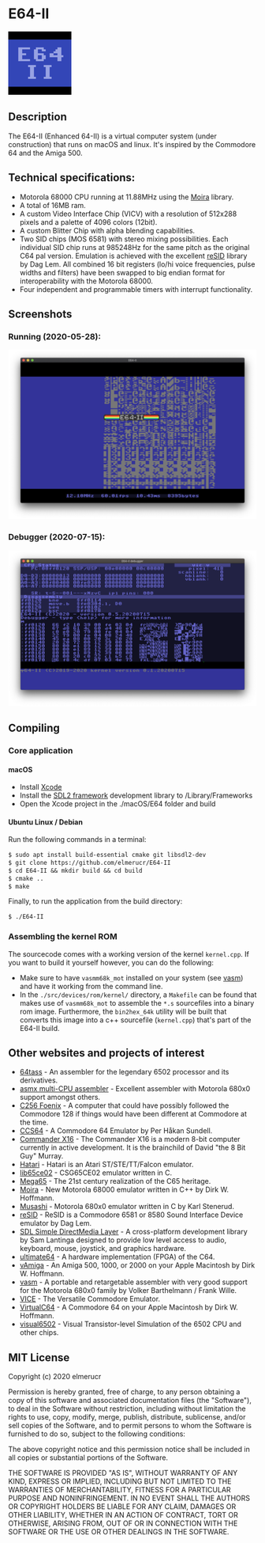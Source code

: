 # E64-II
![E64](./docs/E64-II_icon.png)
## Description
The E64-II (Enhanced 64-II) is a virtual computer system (under construction) that runs on macOS and linux. It's inspired by the Commodore 64 and the Amiga 500.
## Technical specifications:
* Motorola 68000 CPU running at 11.88MHz using the [Moira](https://github.com/dirkwhoffmann/Moira) library.
* A total of 16MB ram.
* A custom Video Interface Chip (VICV) with a resolution of 512x288 pixels and a palette of 4096 colors (12bit).
* A custom Blitter Chip with alpha blending capabilities.
* Two SID chips (MOS 6581) with stereo mixing possibilities. Each individual SID chip runs at 985248Hz for the same pitch as the original C64 pal version. Emulation is achieved with the excellent [reSID](http://www.zimmers.net/anonftp/pub/cbm/crossplatform/emulators/resid/index.html) library by Dag Lem. All combined 16 bit registers (lo/hi voice frequencies, pulse widths and filters) have been swapped to big endian format for interoperability with the Motorola 68000.
* Four independent and programmable timers with interrupt functionality.
## Screenshots
### Running (2020-05-28):
![E64-II running](./docs/E64-II_normal_2020-05-28.png)
### Debugger (2020-07-15):
![E64-II debugger](./docs/E64-II_debug_2020-07-15.png)
## Compiling
### Core application
#### macOS
* Install [Xcode](https://developer.apple.com/xcode)
* Install the [SDL2 framework](https://www.libsdl.org/download-2.0.php) development library to /Library/Frameworks
* Open the Xcode project in the ./macOS/E64 folder and build
#### Ubuntu Linux / Debian
Run the following commands in a terminal:
````console
$ sudo apt install build-essential cmake git libsdl2-dev
$ git clone https://github.com/elmerucr/E64-II
$ cd E64-II && mkdir build && cd build
$ cmake ..
$ make
````
Finally, to run the application from the build directory:
````console
$ ./E64-II
````
### Assembling the kernel ROM
The sourcecode comes with a working version of the kernel ````kernel.cpp````. If you want to build it yourself however, you can do the following:
* Make sure to have ````vasmm68k_mot```` installed on your system (see [vasm](http://sun.hasenbraten.de/vasm/)) and have it working from the command line.
* In the ````./src/devices/rom/kernel/```` directory, a ````Makefile```` can be found that makes use of ````vasmm68k_mot```` to assemble the ````*.s```` sourcefiles into a binary rom image. Furthermore, the ````bin2hex_64k```` utility will be built that converts this image into a c++ sourcefile (````kernel.cpp````) that's part of the E64-II build.
## Other websites and projects of interest
* [64tass](https://sourceforge.net/projects/tass64/) - An assembler for the legendary 6502 processor and its derivatives.
* [asmx multi-CPU assembler](http://xi6.com/projects/asmx/) - Excellent assembler with Motorola 680x0 support amongst others.
* [C256 Foenix](https://c256foenix.com) - A computer that could have possibly followed the Commodore 128 if things would have been different at Commodore at the time.
* [CCS64](http://www.ccs64.com) - A Commodore 64 Emulator by Per Håkan Sundell.
* [Commander X16](https://www.commanderx16.com) - The Commander X16 is a modern 8-bit computer currently in active development. It is the brainchild of David "the 8 Bit Guy" Murray.
* [Hatari](https://hatari.tuxfamily.org) - Hatari is an Atari ST/STE/TT/Falcon emulator.
* [lib65ce02](https://github.com/elmerucr/lib65ce02) - CSG65CE02 emulator written in C.
* [Mega65](http://mega65.org) - The 21st century realization of the C65 heritage.
* [Moira](https://github.com/dirkwhoffmann/Moira) - New Motorola 68000 emulator written in C++ by Dirk W. Hoffmann.
* [Musashi](https://github.com/kstenerud/Musashi) - Motorola 680x0 emulator written in C by Karl Stenerud.
* [reSID](http://www.zimmers.net/anonftp/pub/cbm/crossplatform/emulators/resid/index.html) - ReSID is a Commodore 6581 or 8580 Sound Interface Device emulator by Dag Lem.
* [SDL Simple DirectMedia Layer](https://www.libsdl.org) - A cross-platform development library by Sam Lantinga designed to provide low level access to audio, keyboard, mouse, joystick, and graphics hardware.
* [ultimate64](https://ultimate64.com/Ultimate-64) - A hardware implementation (FPGA) of the C64.
* [vAmiga](http://www.dirkwhoffmann.de/software/vAmiga.html) - An Amiga 500, 1000, or 2000 on your Apple Macintosh by Dirk W. Hoffmann.
* [vasm](http://sun.hasenbraten.de/vasm/) - A portable and retargetable assembler with very good support for the Motorola 680x0 family by Volker Barthelmann / Frank Wille.
* [VICE](http://vice-emu.sourceforge.net) - The Versatile Commodore Emulator.
* [VirtualC64](http://www.dirkwhoffmann.de/software/virtualC64.html) - A Commodore 64 on your Apple Macintosh by Dirk W. Hoffmann.
* [visual6502](http://www.visual6502.org) - Visual Transistor-level Simulation of the 6502 CPU and other chips.
## MIT License
Copyright (c) 2020 elmerucr

Permission is hereby granted, free of charge, to any person obtaining a copy of this software and associated documentation files (the "Software"), to deal in the Software without restriction, including without limitation the rights to use, copy, modify, merge, publish, distribute, sublicense, and/or sell copies of the Software, and to permit persons to whom the Software is furnished to do so, subject to the following conditions:

The above copyright notice and this permission notice shall be included in all copies or substantial portions of the Software.

THE SOFTWARE IS PROVIDED "AS IS", WITHOUT WARRANTY OF ANY KIND, EXPRESS OR IMPLIED, INCLUDING BUT NOT LIMITED TO THE WARRANTIES OF MERCHANTABILITY, FITNESS FOR A PARTICULAR PURPOSE AND NONINFRINGEMENT. IN NO EVENT SHALL THE AUTHORS OR COPYRIGHT HOLDERS BE LIABLE FOR ANY CLAIM, DAMAGES OR OTHER LIABILITY, WHETHER IN AN ACTION OF CONTRACT, TORT OR OTHERWISE, ARISING FROM, OUT OF OR IN CONNECTION WITH THE SOFTWARE OR THE USE OR OTHER DEALINGS IN THE
SOFTWARE.
